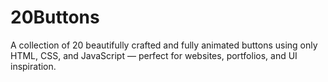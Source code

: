 # 20Buttons
A collection of 20 beautifully crafted and fully animated buttons using only HTML, CSS, and JavaScript — perfect for websites, portfolios, and UI inspiration.
